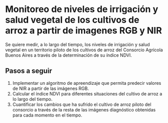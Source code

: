 # Monitoreo de niveles de irrigación y salud vegetal de los cultivos de arroz a partir de imagenes RGB y NIR

Se quiere medir, a lo largo del tiempo,  los niveles de irrigación y salud vegetal en un territorio piloto de los cultivos de arroz del Consorcio Agrícola Buenos Aires a través de la determinación de su índice NDVI.

## Pasos a seguir

1. Implementar un algoritmo de apreendizaje que permita predecir valores de NIR a partir de las imágenes RGB.
2. Calcular el índice NDVI para diferentes situaciones del cultivo de arroz a lo largo del tiempo.
3. Cuantificar los cambios que ha sufrido el cultivo de arroz piloto del consorcio a través de la resta de las imágenes diagnóstico obtenidas para cada momento en el tiempo. 